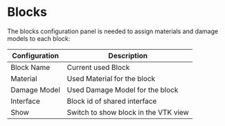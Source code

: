 # Blocks

The blocks configuration panel is needed to assign materials and damage models to each block:

Configuration | Description
--- | ---
Block Name | Current used Block
Material | Used Material for the block
Damage Model | Used Damage Model for the block
Interface | Block id of shared interface
Show | Switch to show block in the VTK view